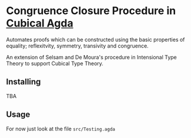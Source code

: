 # Congruence Closure Procedure in [Cubical Agda](https://github.com/agda/cubical)

Automates proofs which can be constructed using the basic properties of equality; reflexitvity, symmetry, transivity and congruence.

An extension of Selsam and De Moura's procedure in Intensional Type Theory to support Cubical Type Theory.

## Installing
TBA

## Usage
For now just look at the file `src/Testing.agda`

